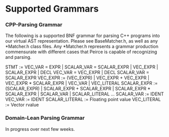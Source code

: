 # Supported Grammars

### CPP-Parsing Grammar

The following is a supported BNF grammar for parsing C++ programs into our virtual AST representation. Please see BaseMatcher.h, as well as any *Matcher.h class files.
Any *Matcher.h represents a grammar production commensurate with different cases that Peirce is capable of recognizing and parsing.

STMT := VEC_VAR = EXPR | SCALAR_VAR = SCALAR_EXPR  | VEC_EXPR | SCALAR_EXPR | DECL VEC_VAR = VEC_EXPR | DECL SCALAR_VAR = SCALAR_EXPR
VEC_EXPR := (VEC_EXPR) | VEC_EXPR + VEC_EXPR | VEC_EXPR * SCALAR_EXPR | VEC_VAR | VEC_LITERAL
SCALAR_EXPR := (SCALAR_EXPR) | SCALAR_EXPR + SCALAR_EXPR | SCALAR_EXPR * SCALAR_EXPR | SCALAR_VAR | SCALAR_LITERAL
...
SCALAR_VAR := IDENT
VEC_VAR := IDENT
SCALAR_LITERAL := Floating point value
VEC_LITERAL := Vector rvalue

### Domain-Lean Parsing Grammar

In progress over next few weeks.
